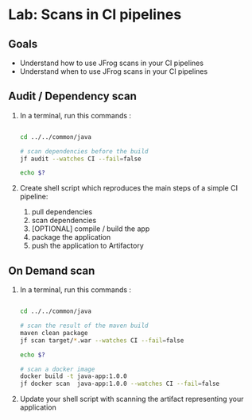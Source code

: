 # Lab: Scans in CI pipelines

## Goals

* Understand how to use JFrog scans in your CI pipelines
* Understand when to use JFrog scans in your CI pipelines

## Audit / Dependency scan

1. In a terminal, run this commands :

   ```bash

   cd ../../common/java

   # scan dependencies before the build
   jf audit --watches CI --fail=false

   echo $?
   ```

2. Create shell script which reproduces the main steps of a simple CI pipeline:  

   1. pull dependencies
   2. scan dependencies
   3. [OPTIONAL] compile / build the app
   4. package the application
   5. push the application to Artifactory

## On Demand scan

1. In a terminal, run this commands :

   ```bash

   cd ../../common/java

   # scan the result of the maven build
   maven clean package
   jf scan target/*.war --watches CI --fail=false

   echo $?
   
   # scan a docker image
   docker build -t java-app:1.0.0
   jf docker scan  java-app:1.0.0 --watches CI --fail=false
   ```

2. Update your shell script with scanning the artifact representing your application
